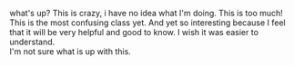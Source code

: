 what's up?  This is crazy, i have no idea what I'm doing.  This is too much!  This is the most confusing class yet.  And yet so interesting because I feel that it will be very helpful and good to know.  I wish it was easier to understand.  
I'm not sure what is up with this.
